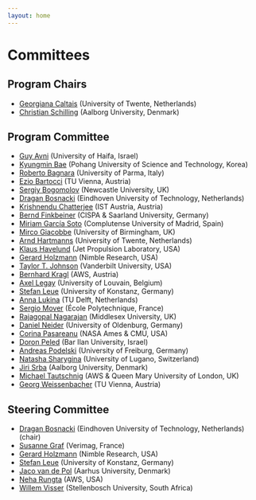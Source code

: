 ```yaml
---
layout: home
---
```


# Committees


## Program Chairs

- [Georgiana Caltais](https://www.georgianacaltais.com/) (University of Twente, Netherlands)
- [Christian Schilling](https://www.christianschilling.net/) (Aalborg University, Denmark)


## Program Committee

- [Guy Avni](https://sites.google.com/view/gavni) (University of Haifa, Israel)
- [Kyungmin Bae](http://sevlab.postech.ac.kr/~kmbae/) (Pohang University of Science and Technology, Korea)
- [Roberto Bagnara](https://www.cs.unipr.it/~bagnara/) (University of Parma, Italy)
- [Ezio Bartocci](http://www.eziobartocci.com/) (TU Vienna, Austria)
- [Sergiy Bogomolov](https://www.sergiybogomolov.com/) (Newcastle University, UK)
- [Dragan Bosnacki](https://www.tue.nl/en/research/researchers/dragan-bosnacki/) (Eindhoven University of Technology, Netherlands)
- [Krishnendu Chatterjee](https://pub.ist.ac.at/~kchatterjee/) (IST Austria, Austria)
- [Bernd Finkbeiner](https://www.react.uni-saarland.de/people/finkbeiner.html) (CISPA & Saarland University, Germany)
- [Miriam García Soto](https://scholar.google.com/citations?user=uwPrtDkAAAAJ) (Complutense University of Madrid, Spain)
- [Mirco Giacobbe](https://mircogiacobbe.github.io/) (University of Birmingham, UK)
- [Arnd Hartmanns](https://arnd.hartmanns.name) (University of Twente, Netherlands)
- [Klaus Havelund](http://www.havelund.com/) (Jet Propulsion Laboratory, USA)
- [Gerard Holzmann](http://spinroot.com/gerard/) (Nimble Research, USA)
- [Taylor T. Johnson](http://www.taylortjohnson.com/) (Vanderbilt University, USA)
- [Bernhard Kragl](https://bkragl.github.io/) (AWS, Austria)
- [Axel Legay](https://scholar.google.com/citations?user=6sGLpJIAAAAJ) (University of Louvain, Belgium)
- [Stefan Leue](https://www.sen.uni-konstanz.de/members/prof-dr-stefan-leue/) (University of Konstanz, Germany)
- [Anna Lukina](https://annalukina.com/) (TU Delft, Netherlands)
- [Sergio Mover](http://www.sergiomover.eu/) (École Polytechnique, France)
- [Rajagopal Nagarajan](https://www.mdx.ac.uk/about-us/our-people/staff-directory/profile/profile?name=nagarajan-raja) (Middlesex University, UK)
- [Daniel Neider](https://uol.de/en/computingscience/groups/safety-and-explainability-of-learning-systems/people/prof-dr-daniel-neider) (University of Oldenburg, Germany)
- [Corina Pasareanu](https://engineering.cmu.edu/directory/bios/pasareanu-corina.html) (NASA Ames & CMU, USA)
- [Doron Peled](https://u.cs.biu.ac.il/~peledd/) (Bar Ilan University, Israel)
- [Andreas Podelski](https://swt.informatik.uni-freiburg.de/staff/podelski) (University of Freiburg, Germany)
- [Natasha Sharygina](https://www.inf.usi.ch/faculty/sharygina/) (University of Lugano, Switzerland)
- [Jiri Srba](https://people.cs.aau.dk/~srba/) (Aalborg University, Denmark)
- [Michael Tautschnig](https://www.tautschnig.net/) (AWS & Queen Mary University of London, UK)
- [Georg Weissenbacher](https://www.georg.weissenbacher.science/) (TU Vienna, Austria)


## Steering Committee

- [Dragan Bosnacki](https://www.tue.nl/en/research/researchers/dragan-bosnacki/) (Eindhoven University of Technology, Netherlands) (chair)
- [Susanne Graf](http://www-verimag.imag.fr/~graf/) (Verimag, France)
- [Gerard Holzmann](https://spinroot.com/gerard/) (Nimble Research, USA)
- [Stefan Leue](https://www.sen.uni-konstanz.de/members/prof-dr-stefan-leue/) (University of Konstanz, Germany)
- [Jaco van de Pol](https://cs.au.dk/~jaco/) (Aarhus University, Denmark)
- [Neha Rungta](https://www.amazon.science/author/neha-rungta) (AWS, USA)
- [Willem Visser](http://www.cs.sun.ac.za/~wvisser/) (Stellenbosch University, South Africa)
